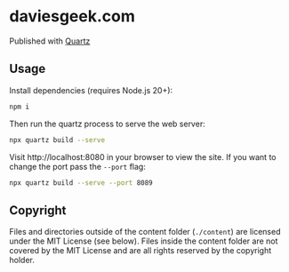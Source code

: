 # daviesgeek.com

Published with [Quartz](https://quartz.jzhao.xyz/)

## Usage

Install dependencies (requires Node.js 20+):

```bash
npm i
```

Then run the quartz process to serve the web server:

```bash
npx quartz build --serve
```

Visit http://localhost:8080 in your browser to view the site. If you want to change the port pass the `--port` flag:

```bash
npx quartz build --serve --port 8089
```

## Copyright

Files and directories outside of the content folder (`./content`) are licensed under the MIT License (see below). Files inside the content folder are not covered by the MIT License and are all rights reserved by the copyright holder.
